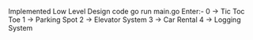 Implemented Low Level Design code
go run main.go
Enter:-
  0 -> Tic Toc Toe
  1 -> Parking Spot
  2 -> Elevator System
  3 -> Car Rental
  4 -> Logging System
